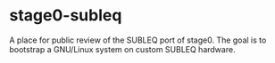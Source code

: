 # stage0-subleq
A place for public review of the SUBLEQ port of stage0. The goal is to bootstrap a GNU/Linux system on custom SUBLEQ hardware.
